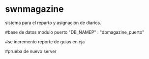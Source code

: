 # swnmagazine
sistema para el reparto y asignación de diarios.

#base de datos modulo puerto
"DB_NAMEP" : "dbmagazine_puerto"

#se incremento reporte de guias en cja

#prueba de nuevo server
